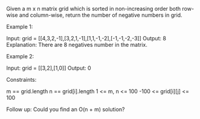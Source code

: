 Given a m x n matrix grid which is sorted in non-increasing order both
row-wise and column-wise, return the number of negative numbers in grid.


Example 1:


Input: grid = [[4,3,2,-1],[3,2,1,-1],[1,1,-1,-2],[-1,-1,-2,-3]]
Output: 8
Explanation: There are 8 negatives number in the matrix.


Example 2:


Input: grid = [[3,2],[1,0]]
Output: 0



Constraints:


m == grid.length
n == grid[i].length
1 <= m, n <= 100
-100 <= grid[i][j] <= 100



Follow up: Could you find an O(n + m) solution?


